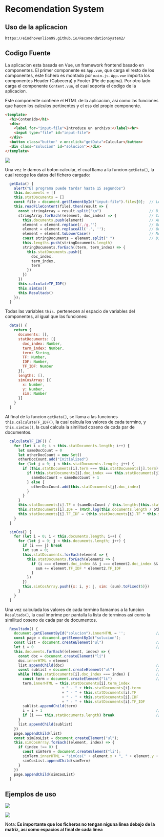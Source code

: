 # Recomendation System

## Uso de la aplicacion
```
https://eindhovenlion99.github.io/RecomendationSystem2/
```

## Codigo Fuente

La aplicacion esta basada en Vue, un framework frontend basado en componentes. El primer componente es ```App.vue```, que carga el resto
de los componentes, este fichero es montado por ```main.js```. ```App.vue``` importa los componentes Header (Cabecera) y Footer (Pie de pagina).
Por otro lado carga el componente ```Content.vue```, el cual soporta el codigo de la aplicacion.

Este componente contiene el HTML de la aplicacion, asi como las funciones que hacen los calculos pertinentes y el css del propio componente.

```html
<template>
  <h1>Contenido</h1>
  <div>
    <label for="input-file">Introduce un archivo:</label><br>
    <input type="file" id="input-file">
  </div>
  <button class="button" v-on:click="getData">Calcular</button>
  <div class="solucion" id="solucion"></div>
</template>
```

![](src/assets/Content.png)

Una vez le damos al boton calcular, el cual llama a la funcion ```getData()```, la cual recoge los datos del fichero cargado:

```js
  getData() {
    alert("El programa puede tardar hasta 15 segundos")
    this.documents = []
    this.statDocuments = []
    const file = document.getElementById("input-file").files[0];  // Leemos el contenido del fichero
    this.readFileContent(file).then(result => {
      const stringArray = result.split("\n")                      // Dividimos todo el texto en documentos (oraciones)
      stringArray.forEach((element, doc_index) => {               // Cada oracion es un element, junto con su indice
        this.documents.push(element)                              // Añadimos el documento al vector de documentos
        element = element.replace(/,/g,'')                        // Quitamos las comas
        element = element.replaceAll('.', '');                    // Quitamos los puntos
        element = element.toLowerCase()                           // Modificamos todas las palabras a minuscula
        const stringDocuments = element.split(" ")                // Dividmos cada oraciones en palabras (terminos)
        this.lengths.push(stringDocuments.length)
        stringDocuments.forEach((term, term_index) => {                       // Añadimos el indice del documento, el indice del termino, y el propio termino
          this.statDocuments.push({
            doc_index,
            term_index,
            term
          })
        })
      })
      this.calculateTF_IDF()
      this.simCos()
      this.Resultado()
    });
  }
```

Todas las variables ```this.``` pertenecen al espacio de variables del componentes, al igual que las funciones:

```js
  data() {
    return {
      documents: [],
      statDocuments: [{
        doc_index: Number,
        term_index: Number,
        term: String,
        TF: Number,
        IDF: Number,
        TF_IDF: Number
      }],
      lengths: [],
      simCosArray: [{
        x: Number,
        y: Number,
        sim: Number
      }]
    }
  }
```

Al final de la funcion ```getData()```, se llama a las funciones ```this.calculateTF_IDF()```, la cual calcula los valores de cada termino, y ```this.simCos()```, la cual calcula la similitud coseno de cada par de documentos.

```js
  calculateTF_IDF() { 
    for (let i = 0; i < this.statDocuments.length; i++) {
      let sameDocCount = 0
      let otherDocCount = new Set()
      otherDocCount.add("Initialized")
      for (let j = 0; j < this.statDocuments.length; j++) {
        if (this.statDocuments[i].term === this.statDocuments[j].term) {
          if (this.statDocuments[i].doc_index === this.statDocuments[j].doc_index) {
            sameDocCount = sameDocCount + 1
          } else {
            otherDocCount.add(this.statDocuments[j].doc_index)
          }
        }
      }
      this.statDocuments[i].TF = (sameDocCount / this.lengths[this.statDocuments[i].doc_index]).toFixed(3);
      this.statDocuments[i].IDF = (Math.log(this.documents.length / otherDocCount.size) / Math.log(10)).toFixed(3)
      this.statDocuments[i].TF_IDF = (this.statDocuments[i].TF * this.statDocuments[i].IDF).toFixed(4)
    }
  }
```

```js
  simCos() {
    for (let i = 0; i < this.documents.length; i++) {
      for (let j = 0; j < this.documents.length; j++) {
        if (i === j) break
        let sum = 0;
        this.statDocuments.forEach(element => {
          this.statDocuments.forEach(element2 => {
            if (i === element.doc_index && j === element2.doc_index && element.term === element2.term) {
              sum += element.TF_IDF * element2.TF_IDF
            }
          })
        })
        this.simCosArray.push({x: i, y: j, sim: (sum).toFixed(5)})
      }
    }
  }
```

Una vez calculada los valores de cada termino llamamos a la funcion ```Resultado()```, la cual imprime por pantalla la lista de terminos asi como la similitud coseno de cada par de documentos.

```js
  Resultado() {
    document.getElementById("solucion").innerHTML = '';              // Creamos la solucion
    const page = document.getElementById("solucion");
    const list = document.createElement("ul")                        // Creamos una pagina
    let i = 0                                                        // Añadimos un indice extra
    this.documents.forEach((element, index) => {
      const doc = document.createElement("li")
      doc.innerHTML = element
      list.appendChild(doc)                                          // Añadimos cada documento a la lista
      const sublist = document.createElement("ul")                   // Creamos una sublista por cada documento
      while (this.statDocuments[i].doc_index === index) {            // Comprobamos si el indice de de los terminos coinciden con el de los documentos
        const term = document.createElement("li")                    // Si coincide lo añadimos a la sublista
        term.innerHTML = this.statDocuments[i].term_index 
                          + " - " + this.statDocuments[i].term
                          + " - " + this.statDocuments[i].TF
                          + " - " + this.statDocuments[i].IDF
                          + " - " + this.statDocuments[i].TF_IDF
        sublist.appendChild(term)
        i = i + 1                                                    // Avanzamos en el vector
        if (i === this.statDocuments.length) break                   // Hasta que no supere la longitud del vector statsDocuments
      }
      list.appendChild(sublist)
    })
    page.appendChild(list)
    const simCosList = document.createElement("ul");
    this.simCosArray.forEach((element, index) => {
      if (index !== 0) {
        const simTerm = document.createElement("li");
        simTerm.innerHTML = "simCos(" + element.x + ", " + element.y + ") = " + element.sim;
        simCosList.appendChild(simTerm)
      }
    })
    page.appendChild(simCosList)
  }
```

## Ejemplos de uso

![](src/assets/Usecase1.png)

![](src/assets/Usecase2.png)

Nota: **Es importante que los ficheros no tengan niguna linea debajo de la matriz, asi como espacios al final de cada linea**
